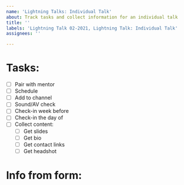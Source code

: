 ```yaml
---
name: 'Lightning Talks: Individual Talk'
about: Track tasks and collect information for an individual talk
title: ''
labels: 'Lightning Talk 02-2021, Lightning Talk: Individual Talk'
assignees: ''

---
```


# Tasks:

- [ ] Pair with mentor
- [ ] Schedule
- [ ] Add to channel
- [ ] Sound/AV check
- [ ] Check-in week before
- [ ] Check-in the day of
- [ ] Collect content: 
  - [ ] Get slides
  - [ ] Get bio
  - [ ] Get contact links
  - [ ] Get headshot

# Info from form:
